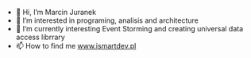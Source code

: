 - 👋 Hi, I’m Marcin Juranek
- 👀 I’m interested in programing, analisis and architecture
- 🌱 I’m currently interesting Event Storming and creating universal data access librrary 
- 📫 How to find me www.ismartdev.pl

<!---
marcinJ81/marcinJ81 is a ✨ special ✨ repository because its `README.md` (this file) appears on your GitHub profile.
You can click the Preview link to take a look at your changes.
--->
